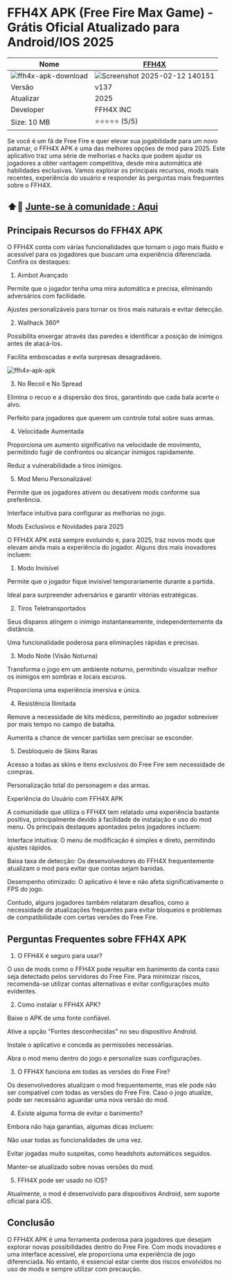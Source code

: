 # FFH4X APK (Free Fire Max Game) - Grátis Oficial Atualizado para Android/IOS 2025
| Nome | [FFH4X](https://apksil.com/ffh4x/)|
|--------------|-------|
|![ffh4x-apk-download](https://github.com/user-attachments/assets/53b54ae9-dcbc-45b8-b578-c5e9bcf33abf)|![Screenshot 2025-02-12 140151](https://github.com/user-attachments/assets/2bbea846-b9a9-4664-9d7a-12ad78efc1be)</a> |
| Versão | v137 |
| Atualizar | 2025 |
| Developer | FFH4X INC |
|Size: 10 MB | ⭐⭐⭐⭐⭐ (5/5) |

Se você é um fã de Free Fire e quer elevar sua jogabilidade para um novo patamar, o FFH4X APK é uma das melhores opções de mod para 2025. Este aplicativo traz uma série de melhorias e hacks que podem ajudar os jogadores a obter vantagem competitiva, desde mira automática até habilidades exclusivas. Vamos explorar os principais recursos, mods mais recentes, experiência do usuário e responder às perguntas mais frequentes sobre o FFH4X.

## ⬆️📲 [Junte-se à comunidade : Aqui](https://t.me/apksil)

## Principais Recursos do FFH4X APK

O FFH4X conta com várias funcionalidades que tornam o jogo mais fluido e acessível para os jogadores que buscam uma experiência diferenciada. Confira os destaques:

1. Aimbot Avançado

Permite que o jogador tenha uma mira automática e precisa, eliminando adversários com facilidade.

Ajustes personalizáveis para tornar os tiros mais naturais e evitar detecção.

2. Wallhack 360º

Possibilita enxergar através das paredes e identificar a posição de inimigos antes de atacá-los.

Facilita emboscadas e evita surpresas desagradáveis.

![ffh4x-apk-apk](https://github.com/user-attachments/assets/58672d92-43df-4c40-b7de-d75497d810a7)

3. No Recoil e No Spread

Elimina o recuo e a dispersão dos tiros, garantindo que cada bala acerte o alvo.

Perfeito para jogadores que querem um controle total sobre suas armas.

4. Velocidade Aumentada

Proporciona um aumento significativo na velocidade de movimento, permitindo fugir de confrontos ou alcançar inimigos rapidamente.

Reduz a vulnerabilidade a tiros inimigos.

5. Mod Menu Personalizável

Permite que os jogadores ativem ou desativem mods conforme sua preferência.

Interface intuitiva para configurar as melhorias no jogo.

Mods Exclusivos e Novidades para 2025

O FFH4X APK está sempre evoluindo e, para 2025, traz novos mods que elevam ainda mais a experiência do jogador. Alguns dos mais inovadores incluem:

1. Modo Invisível

Permite que o jogador fique invisível temporariamente durante a partida.

Ideal para surpreender adversários e garantir vitórias estratégicas.

2. Tiros Teletransportados

Seus disparos atingem o inimigo instantaneamente, independentemente da distância.

Uma funcionalidade poderosa para eliminações rápidas e precisas.

3. Modo Noite (Visão Noturna)

Transforma o jogo em um ambiente noturno, permitindo visualizar melhor os inimigos em sombras e locais escuros.

Proporciona uma experiência imersiva e única.

4. Resistência Ilimitada

Remove a necessidade de kits médicos, permitindo ao jogador sobreviver por mais tempo no campo de batalha.

Aumenta a chance de vencer partidas sem precisar se esconder.

5. Desbloqueio de Skins Raras

Acesso a todas as skins e itens exclusivos do Free Fire sem necessidade de compras.

Personalização total do personagem e das armas.

Experiência do Usuário com FFH4X APK

A comunidade que utiliza o FFH4X tem relatado uma experiência bastante positiva, principalmente devido à facilidade de instalação e uso do mod menu. Os principais destaques apontados pelos jogadores incluem:

Interface intuitiva: O menu de modificação é simples e direto, permitindo ajustes rápidos.

Baixa taxa de detecção: Os desenvolvedores do FFH4X frequentemente atualizam o mod para evitar que contas sejam banidas.

Desempenho otimizado: O aplicativo é leve e não afeta significativamente o FPS do jogo.

Contudo, alguns jogadores também relataram desafios, como a necessidade de atualizações frequentes para evitar bloqueios e problemas de compatibilidade com certas versões do Free Fire.

## Perguntas Frequentes sobre FFH4X APK

1. O FFH4X é seguro para usar?

O uso de mods como o FFH4X pode resultar em banimento da conta caso seja detectado pelos servidores do Free Fire. Para minimizar riscos, recomenda-se utilizar contas alternativas e evitar configurações muito evidentes.

2. Como instalar o FFH4X APK?

Baixe o APK de uma fonte confiável.

Ative a opção "Fontes desconhecidas" no seu dispositivo Android.

Instale o aplicativo e conceda as permissões necessárias.

Abra o mod menu dentro do jogo e personalize suas configurações.

3. O FFH4X funciona em todas as versões do Free Fire?

Os desenvolvedores atualizam o mod frequentemente, mas ele pode não ser compatível com todas as versões do Free Fire. Caso o jogo atualize, pode ser necessário aguardar uma nova versão do mod.

4. Existe alguma forma de evitar o banimento?

Embora não haja garantias, algumas dicas incluem:

Não usar todas as funcionalidades de uma vez.

Evitar jogadas muito suspeitas, como headshots automáticos seguidos.

Manter-se atualizado sobre novas versões do mod.

5. FFH4X pode ser usado no iOS?

Atualmente, o mod é desenvolvido para dispositivos Android, sem suporte oficial para iOS.

## Conclusão

O FFH4X APK é uma ferramenta poderosa para jogadores que desejam explorar novas possibilidades dentro do Free Fire. Com mods inovadores e uma interface acessível, ele proporciona uma experiência de jogo diferenciada. No entanto, é essencial estar ciente dos riscos envolvidos no uso de mods e sempre utilizar com precaução.
